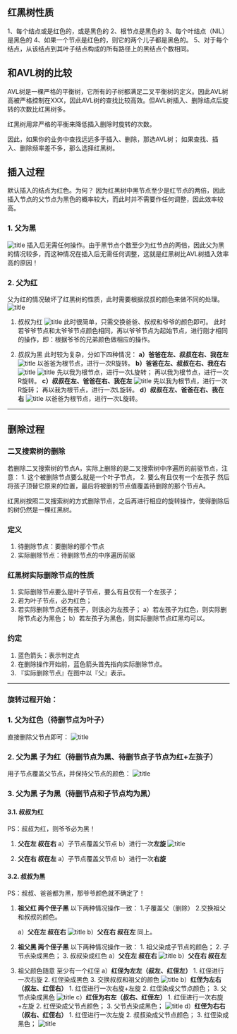 
## 红黑树性质

1、每个结点或是红色的，或是黑色的
2、根节点是黑色的
3、每个叶结点（NIL）是黑色的
4、如果一个节点是红色的，则它的两个儿子都是黑色的。
5、对于每个结点，从该结点到其叶子结点构成的所有路径上的黑结点个数相同。

## 和AVL树的比较

AVL树是一棵严格的平衡树，它所有的子树都满足二叉平衡树的定义。因此AVL树高被严格控制在XXX，因此AVL树的查找比较高效。但AVL树插入、删除结点后旋转的次数比红黑树多。

红黑树用非严格的平衡来降低插入删除时旋转的次数。

因此，如果你的业务中查找远远多于插入、删除，那选AVL树；
如果查找、插入、删除频率差不多，那么选择红黑树。

## 插入过程

默认插入的结点为红色。为何？
因为红黑树中黑节点至少是红节点的两倍，因此插入节点的父节点为黑色的概率较大，而此时并不需要作任何调整，因此效率较高。

### 1\. 父为黑

![title](https://leanote.com/api/file/getImage?fileId=58bc292eab64411ece004da8)
插入后无需任何操作。由于黑节点个数至少为红节点的两倍，因此父为黑的情况较多，而这种情况在插入后无需任何调整，这就是红黑树比AVL树插入效率高的原因！

### 2\. 父为红

父为红的情况破坏了红黑树的性质，此时需要根据叔叔的颜色来做不同的处理。
![title](https://leanote.com/api/file/getImage?fileId=58bc2a09ab64411ece004db0)

1.  叔叔为红
    ![title](https://leanote.com/api/file/getImage?fileId=58bc2a37ab64411c2f004bae)
    此时很简单，只需交换爸爸、叔叔和爷爷的颜色即可。
    此时若爷爷节点和太爷爷节点颜色相同，再以爷爷节点为起始节点，进行刚才相同的操作，即：根据爷爷的兄弟颜色做相应的操作。

2.  叔叔为黑
    此时较为复杂，分如下四种情况：
    **a）爸爸在左、叔叔在右、我在左**
    ![title](https://leanote.com/api/file/getImage?fileId=58bc2ad8ab64411c2f004bc4)
    以爸爸为根节点，进行一次R旋转。
    **b）爸爸在左、叔叔在右、我在右**
    ![title](https://leanote.com/api/file/getImage?fileId=58bc2ac3ab64411c2f004bbe)
    ![title](https://leanote.com/api/file/getImage?fileId=58bc2b58ab64411ece004dc8)
    先以我为根节点，进行一次L旋转；
    再以我为根节点，进行一次R旋转。
    **c）叔叔在左、爸爸在右、我在左**
    ![title](https://leanote.com/api/file/getImage?fileId=58bc2aeaab64411c2f004bc5)
    先以我为根节点，进行一次R旋转；
    再以我为根节点，进行一次L旋转。
    **d）叔叔在左、爸爸在右、我在右**
    ![title](https://leanote.com/api/file/getImage?fileId=58bc2b0dab64411c2f004bc7)
    以爸爸为根节点，进行一次L旋转。

* * *

## 删除过程

### 二叉搜索树的删除

若删除二叉搜索树的节点A，实际上删除的是二叉搜索树中序遍历的前驱节点，注意：
1\. 这个被删除节点要么就是一个叶子节点，
2\. 要么有且仅有一个左孩子
然后将孩子顶替它原来的位置，最后将被删的节点值覆盖待删除的那个节点A。

红黑树按照二叉搜索树的方式删除节点，之后再进行相应的旋转操作，使得删除后的树仍然是一棵红黑树。

### 定义

1.  待删除节点：要删除的那个节点
2.  实际删除节点：待删除节点的中序遍历前驱

### 红黑树实际删除节点的性质

1.  实际删除节点要么是叶子节点，要么有且仅有一个左孩子；
2.  若为叶子节点，必为红色；
3.  若实际删除节点还有孩子，则该必为左孩子；
    a）若左孩子为红色，则实际删除节点必为黑色；
    b）若左孩子为黑色，则实际删除节点红黑均可以。

### 约定

1.  蓝色箭头：表示判定点
2.  在删除操作开始前，蓝色箭头首先指向实际删除节点。
3.  『实际删除节点』在图中以『父』表示。

* * *

### 旋转过程开始：

### 1\. 父为红色（待删节点为叶子）

直接删除父节点即可：
![title](https://leanote.com/api/file/getImage?fileId=58c11199ab6441497c002aff)

### 2\. 父为黑 子为红（待删节点为黑、待删节点子节点为红+左孩子）

用子节点覆盖父节点，并保持父节点的颜色：
![title](https://leanote.com/api/file/getImage?fileId=58c112e8ab6441497c002b2c)

### 3\. 父为黑 子为黑（待删节点和子节点均为黑）

#### 3.1\. 叔叔为红

PS：叔叔为红，则爷爷必为黑！

1.  **父在左 叔在右**
    a）子节点覆盖父节点
    b）进行一次**左旋**
    ![title](https://leanote.com/api/file/getImage?fileId=58c117b7ab6441497c002b90)

2.  **父在右 叔在左**
    a）子节点覆盖父节点
    b）进行一次**右旋**

#### 3.2\. 叔叔为黑

PS：叔叔、爸爸都为黑，那爷爷颜色就不确定了！

1.  **祖父红 两个侄子黑**
    以下两种情况操作一致：
    1.子覆盖父（删除）
    2.交换祖父和叔叔的颜色。

    a）**父在左 叔在右**
    ![title](https://leanote.com/api/file/getImage?fileId=58c11a2dab64414736002ba5)
    b）**父在右 叔在左**
    同上。

2.  **祖父黑 两个侄子黑**
    以下两种情况操作一致：
    1\. 祖父染成子节点的颜色；
    2\. 子节点染成黑色；
    3\. 叔叔染成红色
    a）**父在左 叔在右**
    ![title](https://leanote.com/api/file/getImage?fileId=58c11b0bab64414736002bc9)
    b）**父在右 叔在左**

3.  祖父颜色随意 至少有一个红侄
    a）**红侄为左左（叔左、红侄左）**
    1\. 红侄进行一次右旋
    2\. 红侄染成黑色
    3\. 交换叔叔和祖父的颜色
    ![title](https://leanote.com/api/file/getImage?fileId=58c1563dab644147360030be)
    b）**红侄为左右（叔左、红侄右）**
    1\. 红侄进行一次右旋+左旋
    2\. 红侄染成父节点颜色；
    3\. 父节点染成黑色
    ![title](https://leanote.com/api/file/getImage?fileId=58c156f7ab644147360030cc)
    c）**红侄为右左（叔右、红侄左）**
    1\. 红侄进行一次右旋+左旋
    2\. 红侄染成父节点颜色；
    3\. 父节点染成黑色；
    ![title](https://leanote.com/api/file/getImage?fileId=58c15755ab644147360030d4)
    d）**红侄为右右（叔右、红侄右）**
    1\. 红侄进行一次左旋
    2\. 叔叔染成父节点颜色；
    3\. 红侄染成黑色；
    ![title](https://leanote.com/api/file/getImage?fileId=58c15798ab6441497c0030d6)
